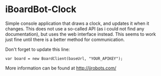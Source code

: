 # iBoardBot-Clock
Simple console application that draws a clock, and updates it when it changes.
This does not use a so-called API (as i could not find any documentation), but uses the web interface instead. This seems to work just fine until there is a better method for communication.

Don't forget to update this line:

    var board = new BoardClient(baseUrl, "YOUR_APIKEY");

More information can be found at http://jjrobots.com/

